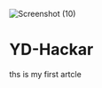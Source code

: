![Screenshot (10)](https://user-images.githubusercontent.com/64345664/131210303-5cab564b-94e4-4300-9656-c37b8bb297da.png)
# YD-Hackar
ths is my first artcle
